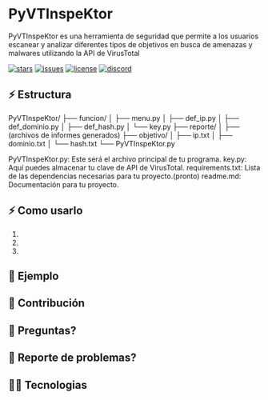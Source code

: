 # PyVTInspeKtor
PyVTInspeKtor es una herramienta de seguridad que permite a los usuarios escanear y analizar diferentes tipos de objetivos en busca de amenazas y malwares utilizando la API de VirusTotal

[![stars](https://custom-icon-badges.demolab.com/github/stars/DenverCoder1/custom-icon-badges?logo=star)](https://github.com/DenverCoder1/custom-icon-badges/stargazers "stars")
[![issues](https://custom-icon-badges.demolab.com/github/issues-raw/DenverCoder1/custom-icon-badges?logo=issue)](https://github.com/DenverCoder1/custom-icon-badges/issues "issues")
[![license](https://custom-icon-badges.demolab.com/github/license/denvercoder1/custom-icon-badges?logo=law&logoColor=white)](https://github.com/DenverCoder1/custom-icon-badges/blob/main/LICENSE?rgh-link-date=2021-08-09T18%3A10%3A26Z "license MIT")
[![discord](https://custom-icon-badges.demolab.com/discord/819650821314052106?color=7289DA&logo=comments&label=discord&logoColor=white)](https://discord.gg/fPrdqh3Zfu "Dev Pro Tips Discussion & Support Server")

## ⚡ Estructura

PyVTInspeKtor/
├── funcion/
│   ├── menu.py
│   ├── def_ip.py
│   ├── def_dominio.py
│   ├── def_hash.py
│   └── key.py
├── reporte/
│   ├── (archivos de informes generados)
├── objetivo/
│   ├── ip.txt
│   ├── dominio.txt
│   └── hash.txt
└── PyVTInspeKtor.py


    
PyVTInspeKtor.py: Este será el archivo principal de tu programa.
key.py: Aquí puedes almacenar tu clave de API de VirusTotal.
requirements.txt: Lista de las dependencias necesarias para tu proyecto.(pronto)
readme.md: Documentación para tu proyecto.

## ⚡ Como usarlo

1.
2.
3. 

## 🚀 Ejemplo


## 🤗 Contribución


## 💬 Preguntas?



## 🤩 Reporte de problemas?


## 👨‍💻 Tecnologias
